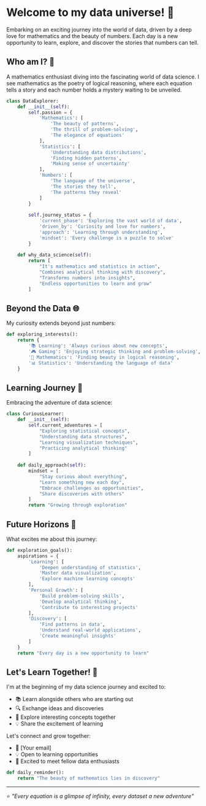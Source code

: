 # Welcome to my data universe! 🌌

Embarking on an exciting journey into the world of data, driven by a deep love for mathematics and the beauty of numbers. Each day is a new opportunity to learn, explore, and discover the stories that numbers can tell.

## Who am I? 🎯

A mathematics enthusiast diving into the fascinating world of data science. I see mathematics as the poetry of logical reasoning, where each equation tells a story and each number holds a mystery waiting to be unveiled.

```python
class DataExplorer:
    def __init__(self):
        self.passion = {
            'Mathematics': [
                'The beauty of patterns',
                'The thrill of problem-solving',
                'The elegance of equations'
            ],
            'Statistics': [
                'Understanding data distributions',
                'Finding hidden patterns',
                'Making sense of uncertainty'
            ],
            'Numbers': [
                'The language of the universe',
                'The stories they tell',
                'The patterns they reveal'
            ]
        }
        
        self.journey_status = {
            'current_phase': 'Exploring the vast world of data',
            'driven_by': 'Curiosity and love for numbers',
            'approach': 'Learning through understanding',
            'mindset': 'Every challenge is a puzzle to solve'
        }
        
    def why_data_science(self):
        return [
            "It's mathematics and statistics in action",
            "Combines analytical thinking with discovery",
            "Transforms numbers into insights",
            "Endless opportunities to learn and grow"
        ]
```

## Beyond the Data 🌐

My curiosity extends beyond just numbers:

```python
def exploring_interests():
    return {
        '📚 Learning': 'Always curious about new concepts',
        '🎮 Gaming': 'Enjoying strategic thinking and problem-solving',
        '🧮 Mathematics': 'Finding beauty in logical reasoning',
        '📊 Statistics': 'Understanding the language of data'
    }
```

## Learning Journey 🚀

Embracing the adventure of data science:

```python
class CuriousLearner:
    def __init__(self):
        self.current_adventures = [
            "Exploring statistical concepts",
            "Understanding data structures",
            "Learning visualization techniques",
            "Practicing analytical thinking"
        ]
    
    def daily_approach(self):
        mindset = [
            "Stay curious about everything",
            "Learn something new each day",
            "Embrace challenges as opportunities",
            "Share discoveries with others"
        ]
        return "Growing through exploration"
```

## Future Horizons 🌅

What excites me about this journey:

```python
def exploration_goals():
    aspirations = {
        'Learning': [
            'Deepen understanding of statistics',
            'Master data visualization',
            'Explore machine learning concepts'
        ],
        'Personal Growth': [
            'Build problem-solving skills',
            'Develop analytical thinking',
            'Contribute to interesting projects'
        ],
        'Discovery': [
            'Find patterns in data',
            'Understand real-world applications',
            'Create meaningful insights'
        ]
    }
    return "Every day is a new opportunity to learn"
```

## Let's Learn Together! 🤝

I'm at the beginning of my data science journey and excited to:
- 📚 Learn alongside others who are starting out
- 🔍 Exchange ideas and discoveries
- 🌱 Explore interesting concepts together
- 💡 Share the excitement of learning

Let's connect and grow together:
- 📧 [Your email]
- 💡 Open to learning opportunities
- 🤝 Excited to meet fellow data enthusiasts

```python
def daily_reminder():
    return "The beauty of mathematics lies in discovery"
```

---
⭐ *"Every equation is a glimpse of infinity, every dataset a new adventure"*
